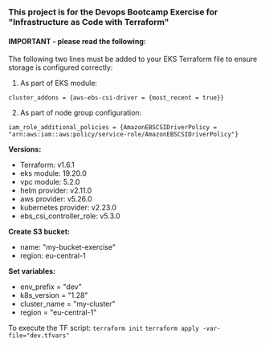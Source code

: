 ### This project is for the Devops Bootcamp Exercise for "Infrastructure as Code with Terraform" 

#### IMPORTANT - please read the following:

The following two lines must be added to your EKS Terraform file to ensure storage is configured correctly:

1. As part of EKS module:

`cluster_addons = {aws-ebs-csi-driver = {most_recent = true}}`

2. As part of node group configuration:

`iam_role_additional_policies = {AmazonEBSCSIDriverPolicy = "arn:aws:iam::aws:policy/service-role/AmazonEBSCSIDriverPolicy"}` 

**Versions:**
- Terraform: v1.6.1
- eks module: 19.20.0
- vpc module: 5.2.0
- helm provider: v2.11.0 
- aws provider: v5.26.0
- kubernetes provider: v2.23.0
- ebs_csi_controller_role: v5.3.0

**Create S3 bucket:** 
- name: "my-bucket-exercise"
- region: eu-central-1

**Set variables:**
- env_prefix = "dev"
- k8s_version = "1.28"
- cluster_name = "my-cluster"
- region = "eu-central-1"

To execute the TF script:
    `terraform init`
    `terraform apply -var-file="dev.tfvars"`